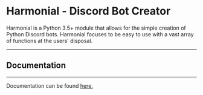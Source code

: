 Harmonial - Discord Bot Creator
===================
Harmonial is a Python 3.5+ module that allows for the simple creation of Python Discord bots. Harmonial focuses to be easy to use with a vast array of functions at the users' disposal.

----------
Documentation
---------
------------

Documentation can be found [here.](https://github.com/silicWulf/harmonial/blob/master/docs.md)